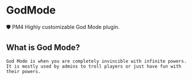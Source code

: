 # GodMode
 🛡️ PM4 Highly customizable God Mode plugin.
## What is God Mode?
    God Mode is when you are completely invincible with infinite powers. It is mostly used by admins to troll players or just have fun with their powers.